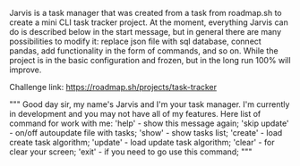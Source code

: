 Jarvis is a task manager that was created from a task from roadmap.sh to create a mini CLI task tracker project.
At the moment, everything Jarvis can do is described below in the start message, but in general there are many possibilities to modify it: replace json file with sql database, connect pandas,
add functionality in the form of commands, and so on. While the project is in the basic configuration and frozen, but in the long run 100% will improve.

Challenge link: https://roadmap.sh/projects/task-tracker

"""
    Good day sir, my name's Jarvis and I'm your task manager.
    I'm currently in development and you may not have all of my features.
    Here list of command for work with me:
        'help' - show this message again;
        'skip update' - on/off autoupdate file with tasks;
        'show' - show tasks list;
        'create' - load create task algorithm;
        'update' - load update task algorithm;
        'clear' - for clear your screen;
        'exit' - if you need to go use this command;
    """
